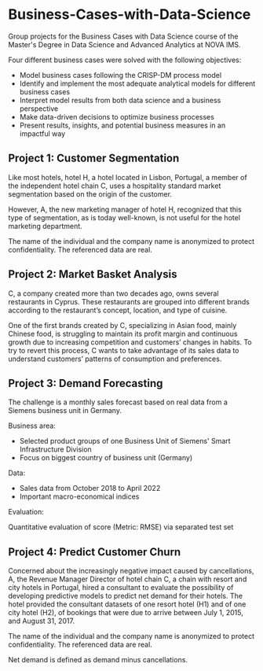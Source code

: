 # Business-Cases-with-Data-Science
Group projects for the Business Cases with Data Science course of the Master's Degree in Data Science and Advanced Analytics at NOVA IMS.

Four different business cases were solved with the following objectives:
- Model business cases following the CRISP-DM process model
- Identify and implement the most adequate analytical models for different business cases
- Interpret model results from both data science and a business perspective
- Make data-driven decisions to optimize business processes
- Present results, insights, and potential business measures in an impactful way

## Project 1: Customer Segmentation

Like most hotels, hotel H, a hotel located in Lisbon, Portugal, a member of the independent hotel chain C, uses a hospitality standard market segmentation based on the origin of the customer. 

However, A, the new marketing manager of hotel H, recognized that this type of segmentation, as is today well-known, is not useful for the hotel marketing department. 

The name of the individual and the company name is anonymized to protect confidentiality. The referenced data are real.

## Project 2: Market Basket Analysis
C, a company created more than two decades ago, owns several restaurants in Cyprus. These restaurants are grouped into different brands according to the restaurant’s concept, location, and type of cuisine.

One of the first brands created by C, specializing in Asian food, mainly Chinese food, is struggling to maintain its profit margin and continuous growth due to increasing competition and customers’ changes in habits. To try to revert this process, C wants to take advantage of its sales data to understand customers’ patterns of consumption and preferences.


## Project 3: Demand Forecasting
The challenge is a monthly sales forecast based on real data from a Siemens business unit in Germany.

Business area:
- Selected product groups of one Business Unit of Siemens' Smart Infrastructure Division
- Focus on biggest country of business unit (Germany)

Data:
- Sales data from October 2018 to April 2022
- Important macro-economical indices

Evaluation:

Quantitative evaluation of score (Metric: RMSE) via separated test set

## Project 4: Predict Customer Churn
Concerned about the increasingly negative impact caused by cancellations, A, the Revenue Manager Director of hotel chain C, a chain with resort and city hotels in Portugal, hired a consultant to evaluate the possibility of developing predictive models to predict net demand for their hotels. The hotel provided the consultant datasets of one resort hotel (H1) and of one city hotel (H2), of bookings that were due to arrive between July 1, 2015, and August 31, 2017.

The name of the individual and the company name is anonymized to protect confidentiality. The referenced data are real.

Net demand is defined as demand minus cancellations.
